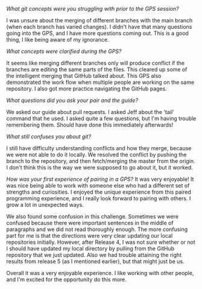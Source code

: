 *What git concepts were you struggling with prior to the GPS session?*

I was unsure about the merging of different branches with the main branch (when each branch has varied changes). I didn't have that many questions going into the GPS, and I have more questions coming out. This is a good thing, I like being aware of my ignorance.

*What concepts were clarified during the GPS?*

It seems like merging different branches only will produce conflict if the branches are editing the same parts of the files. This cleared up some of the intelligent merging that GitHub talked about. This GPS also demonstrated the work flow when multiple people are working on the same repository. I also got more practice navigating the GitHub pages.

*What questions did you ask your pair and the guide?*

We asked our guide about pull requests. I asked Jeff about the 'tail' command that he used. I asked quite a few questions, but I'm having trouble remembering them. Should have done this immediately afterwards!


*What still confuses you about git?*

I still have difficulty understanding conflicts and how they merge, because we were not able to do it locally. We resolved the conflict by pushing the branch to the repository, and then fetch/merging the master from the origin. I don't think this is the way we were supposed to go about it, but it worked.


*How was your first experience of pairing in a GPS?*
It was very enjoyable! It was nice being able to work with someone else who had a different set of strengths and curiosities. I enjoyed the unique experience from this paired programming experience, and I really look forward to pairing with others. I grow a lot in unexpected ways.

We also found some confusion in this challenge. Sometimes we were confused because there were important sentences in the middle of paragraphs and we did not read thoroughly enough. The more confusing part for me is that the directions were very clear updating our local repositories initially. However, after Release 4, I was not sure whether or not I should have updated my local directory by pulling from the GitHub repository that we just updated. Also we had trouble attaining the right results from release 5 (as I mentioned earlier), but that might just be us.

Overall it was a very enjoyable experience. I like working with other people, and I'm excited for the opportunity do this more.


